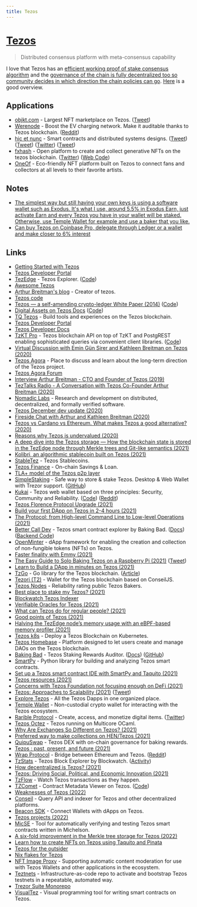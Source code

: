 ```yaml
---
title: Tezos
---
```


# [Tezos](https://tezos.com/)

> Distributed consensus platform with meta-consensus capability

I love that Tezos has an [efficient working proof of stake consensus algorithm](https://tezos.gitlab.io/008/proof_of_stake.html) and the [governance of the chain is fully decentralized too so community decides in which direction the chain policies can go](https://www.reddit.com/r/tezos/comments/p8kdta/tezos_marketing_is_amazing_does_the_tech_back_it/). [Here](https://twitter.com/ArthurB/status/1510347752068325380) is a good overview.

## Applications

- [objkt.com](https://objkt.com/) - Largest NFT marketplace on Tezos. ([Tweet](https://twitter.com/objktcom/status/1458853223490592774))
- [Werenode](http://werenode.com/index.html) - Boost the EV charging network. Make it auditable thanks to Tezos blockchain. ([Reddit](https://www.reddit.com/r/tezos/comments/l3o4cr/werenode/))
- [hic et nunc](https://hicetnunc.art/) - Smart contracts and distributed systems designs. ([Tweet](https://twitter.com/matdryhurst/status/1458966893503594500)) ([Tweet](https://twitter.com/sableRaph/status/1459151151119704069)) ([Twitter](https://twitter.com/hen_community)) ([Tweet](https://twitter.com/hen_community/status/1461116691589394435))
- [fxhash](https://www.fxhash.xyz/) - Open platform to create and collect generative NFTs on the tezos blockchain. ([Twitter](https://twitter.com/fx_hash_)) ([Web Code](https://github.com/fxhash/fxhash-website))
- [OneOf](https://www.oneof.com/) - Eco-friendly NFT platform built on Tezos to connect fans and collectors at all levels to their favorite artists.

## Notes

- [The simplest way but still having your own keys is using a software wallet such as Exodus. It's what I use, around 5.5% in Exodus Earn, just activate Earn and every Tezos you have in your wallet will be staked. Otherwise, use Temple Wallet for example and use a baker that you like.](https://www.reddit.com/r/tezos/comments/njtn3h/best_place_to_stake_my_tezos/)
- [Can buy Tezos on Coinbase Pro, delegate through Ledger or a wallet and make closer to 6% interest](https://www.reddit.com/r/tezos/comments/qh2mrb/can_someone_share_some_knowledge_about_tezos/)

## Links

- [Getting Started with Tezos](https://tezos.com/learn/getting-started/)
- [Tezos Developer Portal](https://tezos.com/developer-portal/)
- [TezEdge](https://tezedge.com) - Tezos Explorer. ([Code](https://github.com/simplestaking/tezedge))
- [Awesome Tezos](https://github.com/jnaulty/awesome-tezos)
- [Arthur Breitman's blog](https://ex.rs/) - Creator of tezos.
- [Tezos code](https://gitlab.com/tezos/tezos)
- [Tezos — a self-amending crypto-ledger White Paper (2014)](https://tezos.com/static/white_paper-2dc8c02267a8fb86bd67a108199441bf.pdf) ([Code](https://github.com/tezos/tezos-papers))
- [Digital Assets on Tezos Docs](https://assets.tqtezos.com/docs/intro/) ([Code](https://github.com/tqtezos/assets.tqtezos.com))
- [TQ Tezos](https://tqtezos.com/) - Build tools and experiences on the Tezos blockchain.
- [Tezos Developer Portal](https://developers.tezos.com/)
- [Tezos Developer Docs](https://tezos.gitlab.io/index.html)
- [TzKT Pro](https://pro.tzkt.io/) - Tezos blockchain API on top of TzKT and PostgREST enabling sophisticated queries via convenient client libraries. ([Code](https://github.com/baking-bad/tzkt))
- [Virtual Discussion with Emin Gün Sirer and Kathleen Breitman on Tezos (2020)](https://www.youtube.com/watch?v=5pvniYzV5hc)
- [Tezos Agora](https://www.tezosagora.org/) - Place to discuss and learn about the long-term direction of the Tezos project.
- [Tezos Agora Forum](https://forum.tezosagora.org/)
- [Interview Arthur Breitman - CTO and Founder of Tezos (2019)](https://www.youtube.com/watch?v=TxF59TGT7bg)
- [TezTalks Radio - A Conversation with Tezos Co-Founder Arthur Breitman (2020)](https://www.youtube.com/watch?v=nSdnUK5WVSQ)
- [Nomadic Labs](https://www.nomadic-labs.com/) - Research and development on distributed, decentralized, and formally verified software.
- [Tezos December dev update (2020)](https://www.youtube.com/watch?v=23BhRSbE46I)
- [Fireside Chat with Arthur and Kathleen Breitman (2020)](https://www.youtube.com/watch?v=JaC4yDcQWQI)
- [Tezos vs Cardano vs Ethereum. What makes Tezos a good alternative? (2020)](https://www.reddit.com/r/tezos/comments/keh72t/tezos_vs_cardano_vs_ethereum_what_makes_tezos_a/)
- [Reasons why Tezos is undervalued (2020)](https://www.reddit.com/r/tezos/comments/k9bevl/compared_to_the_top_ten_projects_such_as_cardano/gf4h7sy/)
- [A deep dive into the Tezos storage — How the blockchain state is stored in the TezEdge node through Merkle trees and Git-like semantics (2021)](https://medium.com/simplestaking/a-deep-dive-into-the-tezos-storage-how-the-blockchain-state-is-stored-in-the-tezedge-node-3166cbd06ca2)
- [Kolibri, an algorithmic stablecoin built on Tezos (2021)](https://kolibri-xtz.medium.com/hello-kolibri-4c6d76046a8b)
- [StableTez](https://stabletez.com/) - Tezos Stablecoins.
- [Tezos Finance](https://tezos.finance/) - On-chain Savings & Loan.
- [TLA+ model of the Tezos p2p layer](https://github.com/simplestaking/model-p2p)
- [SimpleStaking](https://simplestaking.com/) - Safe way to store & stake Tezos. Desktop & Web Wallet with Trezor support. ([GitHub](https://github.com/simplestaking))
- [Kukai](https://wallet.kukai.app/) - Tezos web wallet based on three principles: Security, Community and Reliability. ([Code](https://github.com/kukai-wallet/kukai)) ([Reddit](https://www.reddit.com/r/tezos/comments/lx60jf/tezos_is_about_to_explode_on_twitter/))
- [Tezos Florence Protocol Upgrade (2021)](https://forum.tezosagora.org/t/florence-our-next-protocol-upgrade-proposal/2816)
- [Build your first DApp on Tezos in 2-4 hours (2021)](https://styts.com/your-first-tezos-dapp/)
- [The Protocol: from High-level Command Line to Low-level Operations (2021)](https://blog.nomadic-labs.com/the-protocol-from-high-level-command-line-to-low-level-operations.html)
- [Better Call Dev](https://better-call.dev/) - Tezos smart contract explorer by Baking Bad. ([Docs](https://better-call.dev/docs)) ([Backend Code](https://github.com/baking-bad/bcdhub))
- [OpenMinter](https://github.com/tqtezos/minter) - dApp framework for enabling the creation and collection of non-fungible tokens (NFTs) on Tezos.
- [Faster finality with Emmy (2021)](https://blog.nomadic-labs.com/faster-finality-with-emmy.html)
- [The Easy Guide to Solo Baking Tezos on a Raspberry Pi (2021)](https://imthemule.medium.com/the-easy-guide-to-solo-baking-tezos-on-a-raspberry-pi-f255e48dfbf0) ([Tweet](https://twitter.com/mattdesl/status/1392585351600934913))
- [Learn to Build a DApp in minutes on Tezos (2021)](https://forum.tezosagora.org/t/learn-to-build-a-dapp-in-minutes-on-tezos/3137)
- [TzGo](https://github.com/blockwatch-cc/tzgo) - Go library for the Tezos blockchain. ([Article](https://blockwatch.cc/blog/introducing-tzgo-a-low-level-golang-library-for-tezos/))
- [Tezori (T2)](https://github.com/Cryptonomic/T2) - Wallet for the Tezos blockchain based on ConseilJS.
- [Tezos Nodes](https://tezos-nodes.com/) - Reliability rating public Tezos Bakers.
- [Best place to stake my Tezos? (2021)](https://www.reddit.com/r/tezos/comments/njtn3h/best_place_to_stake_my_tezos/)
- [Blockwatch Tezos Indexer](https://github.com/blockwatch-cc/tzindex)
- [Verifiable Oracles for Tezos (2021)](https://ubinetic.medium.com/oracles-by-ubinetic-1f358779425)
- [What can Tezos do for regular people? (2021)](https://www.reddit.com/r/tezos/comments/nqb6ow/what_can_tezos_do_for_regular_people/)
- [Good points of Tezos (2021)](https://twitter.com/kevinrose/status/1411713135665291266)
- [Halving the TezEdge node’s memory usage with an eBPF-based memory profiler (2021)](https://medium.com/tezedge/halving-the-tezedge-nodes-memory-usage-with-an-ebpf-based-memory-profiler-2bfd32f94f69)
- [Tezos k8s](https://github.com/tqtezos/tezos-k8s) - Deploy a Tezos Blockchain on Kubernetes.
- [Tezos Homebase](https://github.com/dOrgTech/homebase-app) - Platform designed to let users create and manage DAOs on the Tezos blockchain.
- [Baking Bad](https://baking-bad.org/) - Tezos Staking Rewards Auditor. ([Docs](https://baking-bad.org/docs/)) ([GitHub](https://github.com/baking-bad))
- [SmartPy](https://smartpy.io/) - Python library for building and analyzing Tezos smart contracts.
- [Set up a Tezos smart contract IDE with SmartPy and Taquito (2021)](https://levelup.gitconnected.com/set-up-a-tezos-smart-contract-ide-with-smartpy-and-taquito-32fe445d274)
- [Tezos resources (2021)](https://www.reddit.com/r/tezos/comments/q7wxjx/the_numbers_of_tezos_developers_and_lack_of/)
- [Concerns with Tezos Foundation not focusing enough on DeFi (2021)](https://www.reddit.com/r/tezos/comments/qfpu1b/a_word_from_sr_staff_engineer_from_coinbase_about/)
- [Tezos: Approaches to Scalability (2021)](https://www.youtube.com/watch?v=oqBSs0DSuzQ) ([Tweet](https://twitter.com/epolynya/status/1446110487633031181))
- [Explore Tezos](https://exploretezos.com/) - All the Tezos Dapps in one organized place.
- [Temple Wallet](https://github.com/madfish-solutions/templewallet-mobile) - Non-custodial crypto wallet for interacting with the Tezos ecosystem.
- [Rarible Protocol](https://rarible.org/) - Create, access, and monetize digital items. ([Twitter](https://twitter.com/raribledao))
- [Tezos Octez](https://github.com/ocaml-multicore/tezos) - Tezos running on Multicore OCaml.
- [Why Are Exchanges So Different on Tezos? (2021)](https://story.madfish.solutions/why-are-exchanges-so-different-on-tezos/)
- [Preferred way to make collections on HEN/Tezos (2021)](https://twitter.com/thomasp85/status/1455821645676007424)
- [QuipuSwap](https://quipuswap.com/swap) - Tezos DEX with on-chain governance for baking rewards.
- [Tezos : past, present, and future (2021)](https://www.youtube.com/watch?v=lo1bYTLmQFg)
- [Wrap Protocol](https://app.tzwrap.com/wrap) - Bridge between Ethereum and Tezos. ([Reddit](https://www.reddit.com/r/tezos/comments/qs5lh8/how_to_convert_eth_to_tezos/hkbks23/))
- [TzStats](https://tzstats.com/) - Tezos Block Explorer by Blockwatch. ([Activity](https://tzstats.com/activity))
- [How decentralized is Tezos? (2021)](https://www.reddit.com/r/tezos/comments/qwm92e/how_much_decentralized_is_tezos/)
- [Tezos: Driving Social, Political, and Economic Innovation (2021)](https://www.youtube.com/watch?v=UwpvrgaOFB8)
- [TzFlow](https://tzflow.com/) - Watch Tezos transactions as they happen.
- [TZComet](https://tzcomet.io/#/explorer) - Contract Metadata Viewer on Tezos. ([Code](https://github.com/oxheadalpha/TZComet))
- [Weaknesses of Tezos (2022)](https://www.reddit.com/r/tezos/comments/ruje5a/i_dont_think_tezos_can_compete_my_honest_thoughts/)
- [Conseil](https://github.com/Cryptonomic/Conseil) - Query API and indexer for Tezos and other decentralized platforms.
- [Beacon SDK](https://github.com/airgap-it/beacon-sdk) - Connect Wallets with dApps on Tezos.
- [Tezos projects (2022)](https://twitter.com/LukesBeard/status/1490151918483746826)
- [MicSE](https://github.com/kupl/MicSE) - Tool for automatically verifying and testing Tezos smart contracts written in Michelson.
- [A six-fold improvement in the Merkle tree storage for Tezos (2022)](https://medium.com/tezedge/prevent-the-loss-of-baking-rewards-with-the-6-times-faster-and-more-stable-tezedge-context-storage-ade5714228b5)
- [Learn how to create NFTs on Tezos using Taquito and Pinata](https://github.com/claudebarde/taquito-pinata-tezos-nft)
- [Tezos for the outsider](https://twitter.com/ArthurB/status/1510347752068325380)
- [Nix flakes for Tezos](https://github.com/marigold-dev/tezos-nix)
- [NFT Image Proxy](https://github.com/Cryptonomic/ImageProxy) - Supporting automatic content moderation for use with Tezos Wallets and other applications in the ecosystem.
- [Teztnets](https://github.com/oxheadalpha/teztnets) - Infrastructure-as-code repo to activate and bootstrap Tezos testnets in a repeatable, automated way.
- [Trezor Suite Monorepo](https://github.com/trezor/trezor-suite)
- [VisualTez](https://github.com/TezWell/VisualTez) - Visual programming tool for writing smart contracts on Tezos.
